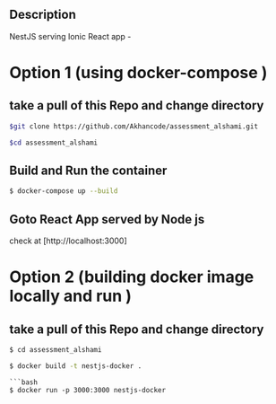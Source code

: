 
## Description

NestJS serving Ionic React app - 

# Option 1 (using docker-compose )
## take a pull of this Repo  and change directory

```bash
$git clone https://github.com/Akhancode/assessment_alshami.git

$cd assessment_alshami

```

## Build and Run the container 

```bash
$ docker-compose up --build

```




## Goto React App served by Node js 

check at [http://localhost:3000]

# Option 2 (building docker image locally and run )


## take a pull of this Repo  and change directory

```bash
$ cd assessment_alshami

```
```bash
$ docker build -t nestjs-docker .

```
```
```bash
$ docker run -p 3000:3000 nestjs-docker

```
